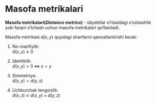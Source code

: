 Masofa metrikalari
================
**Masofa metrikalari(*Distance metrics*)** - obyektlar o‘rtasidagi o‘xshashlik yoki farqni o‘lchash uchun masofa metrikalari qo‘llaniladi.

Masofa metrikasi $d(x,y)$ quyidagi shartlarni qanoatlantirishi kerak:

1. No-manfiylik:  
   $d(x,y) \geq 0$

2. Identiklik:  
   $d(x,y) = 0 \;\Longleftrightarrow\; x = y$

3. Simmetriya:  
   $d(x,y) = d(y,x)$

4. Uchburchak tengsizlik:  
   $d(x,z) \leq d(x,y) + d(y,z)$

